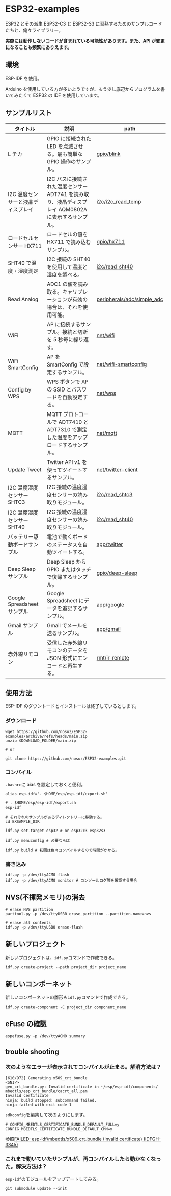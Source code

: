 # ESP32-examples

ESP32 とその派生 ESP32-C3 と ESP32-S3 に習熟するためのサンプルコードたちと、俺々ライブラリー。

**実際には動作しないコードが含まれている可能性があります。また、API が変更になることも頻繁にありえます。**

## 環境

ESP-IDF を使用。

Arduino を使用している方が多いようですが、もう少し底辺からプログラムを書いてみたくて ESP32 の IDF を使用しています。

## サンプルリスト

| タイトル                           | 説明                                                                                               | path                                                     |
| ---------------------------------- | -------------------------------------------------------------------------------------------------- | -------------------------------------------------------- |
| L チカ                             | GPIO に接続された LED を点滅させる。最も簡単な GPIO 操作のサンプル。                               | [gpio/blink](gpio/blink)                                 |
| I2C 温度センサーと液晶ディスプレイ | I2C バスに接続された温度センサー ADT741 を読み取り、液晶ディスプレイ AQM0802A に表示するサンプル。 | [i2c/i2c_read_temp](i2c/i2c_read_temp)                   |
| ロードセルセンサー HX711           | ロードセルの値を HX711 で読み込むサンプル。                                                        | [gpio/hx711](gpio/hx711)                                 |
| SHT40 で温度・湿度測定             | I2C 接続の SHT40 を使用して温度と湿度を調べる。                                                    | [i2c/read_sht40](i2c/read_sht40)                         |
| Read Analog                        | ADC1 の値を読み取る。キャリブレーションが有効の場合は、それを使用可能。                            | [peripherals/adc/simple_adc](peripherals/adc/simple_adc) |
| WiFi                               | AP に接続するサンプル。接続と切断を 5 秒毎に繰り返す。                                             | [net/wifi](net/wifi)                                     |
| WiFi SmartConfig                   | AP を SmartConfig で設定するサンプル。                                                             | [net/wifi-smartconfig](net/wifi-smartconfig)             |
| Config by WPS                      | WPS ボタンで AP の SSID とパスワードを自動設定する。                                               | [net/wps](net/wps)                                       |
| MQTT                               | MQTT プロトコールで ADT7410 と ADT7310 で測定した温度をアップロードするサンプル。                  | [net/mqtt](net/mqtt)                                     |
| Update Tweet                       | Twitter API v1 を使ってツイートするサンプル。                                                      | [net/twitter-client](net/twitter-client)                 |
| I2C 温度湿度センサー SHTC3         | I2C 接続の温度湿度センサーの読み取りモジュール。                                                   | [i2c/read_shtc3](i2c/read_shtc3)                         |
| I2C 温度湿度センサー SHT40         | I2C 接続の温度湿度センサーの読み取りモジュール。                                                   | [i2c/read_sht40](i2c/read_sht40)                         |
| バッテリー駆動ボードサンプル       | 電池で動くボードのステータスを自動ツイートする。                                                   | [app/twitter](app/twitter)                               |
| Deep Sleap サンプル                | Deep Sleep から GPIO またはタッチで復帰するサンプル。                                              | [gpio/deep-sleep](gpio/deep-sleep)                       |
| Google Spreadsheet サンプル        | Google Spreadsheet にデータを追記するサンプル。                                                    | [app/google](app/google)                                 |
| Gmail サンプル                     | Gmail でメールを送るサンプル。                                                                     | [app/gmail](app/gmail)                                   |
| 赤外線リモコン                     | 受信した赤外線リモコンのデータを JSON 形式にエンコードと再生する。                                 | [rmt/ir_remote](rmt/ir_remote)                           |

## 使用方法

ESP-IDF のダウントードとインストールは終了しているとします。

### ダウンロード

```
wget https://github.com/nosuz/ESP32-examples/archive/refs/heads/main.zip
unzip $DOWNLOAD_FOLDER/main.zip

# or

git clone https://github.com/nosuz/ESP32-examples.git
```

### コンパイル

`.bashrc`に aias を設定しておくと便利。

```
alias esp-idf='. $HOME/esp/esp-idf/export.sh'
```

```
# . $HOME/esp/esp-idf/export.sh
esp-idf

# それぞれのサンプルがあるディレクトリーに移動する。
cd EXSAMPLE_DIR

idf.py set-target esp32 # or esp32c3 esp32s3

idf.py menuconfig # 必要ならば

idf.py build # 初回は色々コンパイルするので時間がかかる。
```

### 書き込み

```
idf.py -p /dev/ttyACM0 flash
idf.py -p /dev/ttyACM0 monitor # コンソールログ等を確認する場合
```

## NVS(不揮発メモリ)の消去

```
# erase NVS partition
parttool.py -p /dev/ttyUSB0 erase_partition --partition-name=nvs

# erase all contents
idf.py -p /dev/ttyUSB0 erase-flash
```

## 新しいプロジェクト

新しいプロジェクトは、`idf.py`コマンドで作成できる。

```
idf.py create-project --path project_dir project_name
```

## 新しいコンポーネット

新しいコンポーネットの雛形も`idf.py`コマンドで作成できる。

```
idf.py create-component -C project_dir component_name
```

## eFuse の確認

```
espefuse.py -p /dev/ttyACM0 summary
```

## trouble shooting

### 次のようなエラーが表示されてコンパイルが止まる。解消方法は？

```
[610/972] Generating x509_crt_bundle
<SNIP>
gen_crt_bundle.py: Invalid certificate in ~/esp/esp-idf/components/
mbedtls/esp_crt_bundle/cacrt_all.pem
Invalid certificate
ninja: build stopped: subcommand failed.
ninja failed with exit code 1
```

`sdkconfig`を編集して次のようにします。

```
# CONFIG_MBEDTLS_CERTIFICATE_BUNDLE_DEFAULT_FULL=y
CONFIG_MBEDTLS_CERTIFICATE_BUNDLE_DEFAULT_CMN=y
```

参照[FAILED: esp-idf/mbedtls/x509_crt_bundle (Invalid certificate) (IDFGH-3345)](https://github.com/espressif/esp-idf/issues/5322)

### これまで動いていたサンプルが、再コンパイルしたら動かなくなった。解決方法は？

`esp-idf`のモジュールをアップデートしてみる。

```
git submodule update --init
```
